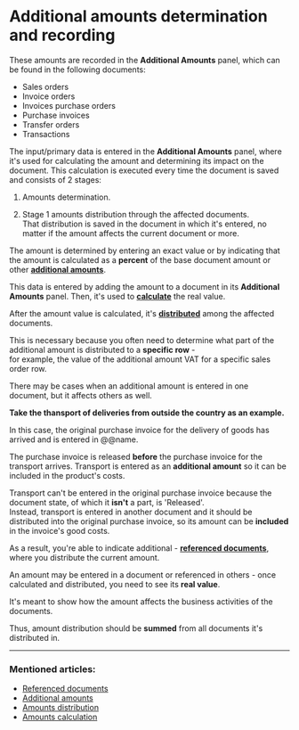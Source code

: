 # Additional amounts determination and recording

These amounts are recorded in the **Аdditional Amounts** panel, which can be found in the following documents: 

- Sales orders
- Invoice orders
- Invoices purchase orders
- Purchase invoices
- Transfer orders
- Transactions 

The input/primary data is entered in the **Additional Amounts** panel, where it's used for calculating the amount and determining its impact on the document. This calculation is executed every time the document is saved and consists of 2 stages:

1. Amounts determination.

2. Stage 1 amounts distribution through the affected documents. <br> That distribution is saved in the document in which it's entered, no matter if the amount affects the current document or more.
  
The amount is determined by entering an exact value or by indicating that the amount is calculated as a **percent** of the base document amount or other **[additional amounts](https://github.com/ErpNetDocs/tech/blob/master/advanced/document-amounts/index.md)**. 

This data is entered by adding the amount to a document in its **Additional Amounts** panel. Then, it's used to **[calculate](https://docs.erp.net/tech/advanced/document-amounts/amounts-calculation/index.html)** the real value. 
  
After the amount value is calculated, it's **[distributed](https://docs.erp.net/tech/advanced/document-amounts/amounts-distribution/index.html)** among the affected documents. 

This is necessary because you often need to determine what part of the additional amount is distributed to a **specific row** - <br> for example, the value of the additional amount VAT for a specific sales order row.

There may be cases when an additional amount is entered in one document, but it affects others as well. 

**Take the thansport of deliveries from outside the country as an example.** 

In this case, the original purchase invoice for the delivery of goods has arrived and is entered in @@name. 

The purchase invoice is released **before** the purchase invoice for the transport arrives. Transport is entered as an **additional amount** so it can be included in the product's costs. 

Transport can't be entered in the original purchase invoice because the document state, of which it **isn't** a part, is 'Released'. <br> Instead, transport is entered in another document and it should be distributed into the original purchase invoice, so its amount can be **included** in the invoice's good costs.

As a result, you're able to indicate additional - **[referenced documents](https://docs.erp.net/tech/advanced/document-amounts/referenced-documents.html)**, where you distribute the current amount. 

An amount may be entered in a document or referenced in others - once calculated and distributed, you need to see its **real value**. 

It's meant to show how the amount affects the business activities of the documents. 

Thus, amount distribution should be **summed** from all documents it's distributed in.

-----------
### Mentioned articles:

- [Referenced documents](https://docs.erp.net/tech/advanced/document-amounts/referenced-documents.html)
- [Additional amounts](https://github.com/ErpNetDocs/tech/blob/master/advanced/document-amounts/index.md)
- [Amounts distribution](https://docs.erp.net/tech/advanced/document-amounts/amounts-distribution/index.html)
- [Amounts calculation](https://docs.erp.net/tech/advanced/document-amounts/amounts-calculation/index.html)
